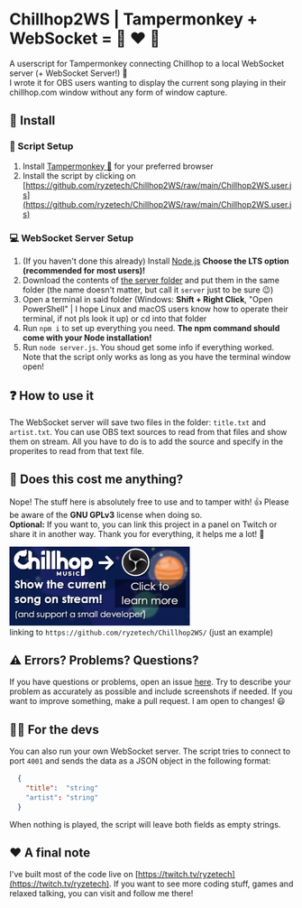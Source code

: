 # Chillhop2WS | Tampermonkey + WebSocket = :red_circle: :hearts: :musical_note:
A userscript for Tampermonkey connecting Chillhop to a local WebSocket server (+ WebSocket Server!) 🎉  
I wrote it for OBS users wanting to display the current song playing in their chillhop.com window without any form of window capture.

## 🔧 Install
### 📜 Script Setup
1. Install [Tampermonkey 🐒](https://www.tampermonkey.net/) for your preferred browser
2. Install the script by clicking on [https://github.com/ryzetech/Chillhop2WS/raw/main/Chillhop2WS.user.js](https://github.com/ryzetech/Chillhop2WS/raw/main/Chillhop2WS.user.js)

### 💻 WebSocket Server Setup
1. (If you haven't done this already) Install [Node.js](https://nodejs.org/) **Choose the LTS option (recommended for most users)!**
2. Download the contents of [the server folder](https://github.com/ryzetech/Chillhop2WS/tree/main/server) and put them in the same folder (the name doesn't matter, but call it `server` just to be sure 😉)
3. Open a terminal in said folder (Windows: **Shift + Right Click**, "Open PowerShell" | I hope Linux and macOS users know how to operate their terminal, if not pls look it up) or cd into that folder
4. Run `npm i` to set up everything you need. **The npm command should come with your Node installation!**
5. Run `node server.js`. You shoud get some info if everything worked. Note that the script only works as long as you have the terminal window open!

## ❓ How to use it
The WebSocket server will save two files in the folder: `title.txt` and `artist.txt`. You can use OBS text sources to read from that files and show them on stream. All you have to do is to add the source and specify in the properites to read from that text file.

## 💸 Does this cost me anything?
Nope! The stuff here is absolutely free to use and to tamper with! 👍 Please be aware of the **GNU GPLv3** license when doing so.  
**Optional:** If you want to, you can link this project in a panel on Twitch or share it in another way. Thank you for everything, it helps me a lot! 💙
  
![Example Panel for Twitch](https://github.com/ryzetech/Chillhop2WS/raw/main/Twitch%20panel%20stuff/chillhopBanner.jpg)  
  linking to `https://github.com/ryzetech/Chillhop2WS/`
(just an example)

## ⚠️ Errors? Problems? Questions?
If you have questions or problems, open an issue [here](https://github.com/ryzetech/Chillhop2WS/issues). Try to describe your problem as accurately as possible and include screenshots if needed. If you want to improve something, make a pull request. I am open to changes! 😃

## 👨‍💻 For the devs
You can also run your own WebSocket server. The script tries to connect to port `4001` and sends the data as a JSON object in the following format:
```json
  {
    "title":  "string" 
    "artist": "string"
  }
```
When nothing is played, the script will leave both fields as empty strings.

## :heart: A final note
I've built most of the code live on [https://twitch.tv/ryzetech](https://twitch.tv/ryzetech). If you want to see more coding stuff, games and relaxed talking, you can visit and follow me there!

